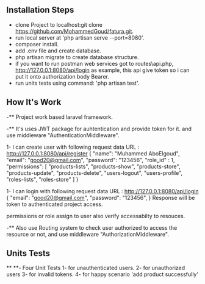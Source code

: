 ## Installation Steps

-   clone Project to localhost:git clone https://github.com/MohammedGoud/fatura.git.
-   run local server at 'php artisan serve --port=8080'.
-   composer install.
-   add .env file and create database.
-   php artisan migrate to create database structure.
-   if you want to run postman web services got to routes\api.php, http://127.0.0.1:8080/api/login as example, this api give token so i can put it onto authorization body Bearer.
-   run units tests using command: 'php artisan test'.

## How It's Work

-** Project work based laravel framework.

-**  It's uses JWT package for auhtentication and provide token for it. and use middleware "AuthenticationMiddleware".

1- I can create user with following request data 
URL : http://127.0.0.1:8080/api/register
{
    "name": "Muhammed AboElgoud",
    "email": "good20@gmail.com",
    "password": "123456",
    "role_id" : 1,
    "permissions": [
        "products-lists",
        "products-show",
        "products-store",
        "products-update",
        "products-delete",
        "users-logout",
        "users-profile",
        "roles-lists",
        "roles-store"
    ]
}

1- I can login with following request data
URL : http://127.0.0.1:8080/api/login
{
    "email": "good20@gmail.com",
    "password": "123456",
}
Response will be token to authenticated project access.

permissions or role assign to user also verify accessabilty to resouces.

    

-** Also use Routing system to check user authorized to access the resource or not, and use middleware "AuthorizationMiddleware".

## Units Tests
** **- Four Unit Tests
1- for unauthenticated users.
2- for unauthorized users
3- for invalid tokens.
4- for happy scenario 'add product successfully'


    
